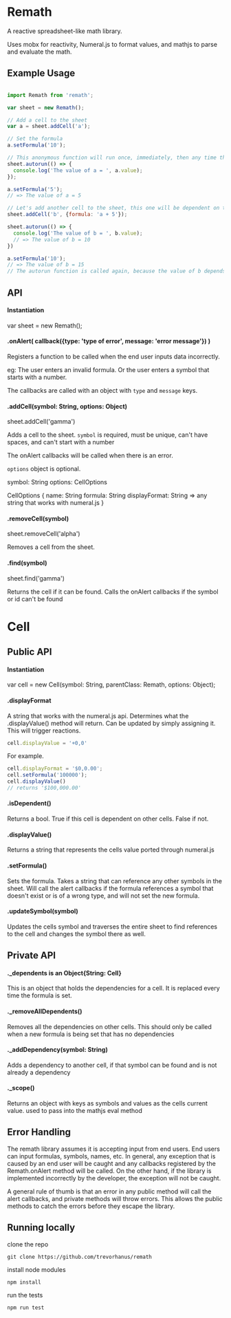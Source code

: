 # Remath

A reactive spreadsheet-like math library.

Uses mobx for reactivity, Numeral.js to format values, and mathjs to parse and evaluate the math.

## Example Usage

```javascript

import Remath from 'remath';

var sheet = new Remath();

// Add a cell to the sheet
var a = sheet.addCell('a');

// Set the formula
a.setFormula('10');

// This anonymous function will run once, immediately, then any time the value of 'a' changes
sheet.autorun(() => {
  console.log('The value of a = ', a.value);
});

a.setFormula('5');
// => The value of a = 5

// Let's add another cell to the sheet, this one will be dependent on the value of 'a'
sheet.addCell('b', {formula: 'a + 5'});

sheet.autorun(() => {
  console.log('The value of b = ', b.value);
  // => The value of b = 10
})

a.setFormula('10');
// => The value of b = 15
// The autorun function is called again, because the value of b depends on the value of a.

```

## API

#### Instantiation

var sheet = new Remath();

#### .onAlert( callback({type: 'type of error', message: 'error message'}) )

Registers a function to be called when the end user inputs data incorrectly.

eg: The user enters an invalid formula. Or the user enters a symbol that starts with a number.

The callbacks are called with an object with `type` and `message` keys.

#### .addCell(symbol: String, options: Object)

sheet.addCell('gamma')

Adds a cell to the sheet. `symbol` is required, must be unique, can't have spaces, and can't start with a number

The onAlert callbacks will be called when there is an error.

`options` object is optional.

symbol: String
options: CellOptions

CellOptions {
  name: String
  formula: String
  displayFormat: String => any string that works with numeral.js
}

#### .removeCell(symbol)

sheet.removeCell('alpha')

Removes a cell from the sheet.

#### .find(symbol)

sheet.find('gamma')

Returns the cell if it can be found. Calls the onAlert callbacks if the symbol or id can't be found

# Cell

## Public API

#### Instantiation

var cell = new Cell(symbol: String, parentClass: Remath, options: Object);

#### .displayFormat

A string that works with the numeral.js api. Determines what the .displayValue() method will return. Can be updated by simply assigning it. This will trigger reactions.

```javascript
cell.displayValue = '+0,0'
```

For example.

```javascript
cell.displayFormat = '$0,0.00';
cell.setFormula('100000');
cell.displayValue()
// returns '$100,000.00'
```

#### .isDependent()

Returns a bool. True if this cell is dependent on other cells. False if not.

#### .displayValue()

Returns a string that represents the cells value ported through numeral.js

#### .setFormula()

Sets the formula. Takes a string that can reference any other symbols in the sheet. Will call the alert callbacks if the formula references a symbol that doesn't exist or is of a wrong type, and will not set the new formula.

#### .updateSymbol(symbol)

Updates the cells symbol and traverses the entire sheet to find references to the cell and changes the symbol there as well.

## Private API

#### ._dependents is an Object{String: Cell}

This is an object that holds the dependencies for a cell. It is replaced every time the formula is set.

#### ._removeAllDependents()

Removes all the dependencies on other cells. This should only be called when a new formula is being set that has no dependencies

#### ._addDependency(symbol: String)

Adds a dependency to another cell, if that symbol can be found and is not already a dependency

#### ._scope()

Returns an object with keys as symbols and values as the cells current value. used to pass into the mathjs eval method

## Error Handling

The remath library assumes it is accepting input from end users. End users can input formulas, symbols, names, etc. In general, any exception that is caused by an end user will be caught and any callbacks registered by the Remath.onAlert method will be called. On the other hand, if the library is implemented incorrectly by the developer, the exception will not be caught.

A general rule of thumb is that an error in any public method will call the alert callbacks, and private methods will throw errors. This allows the public methods to catch the errors before they escape the library.

## Running locally

clone the repo

`git clone https://github.com/trevorhanus/remath`

install node modules

`npm install`

run the tests

`npm run test`
